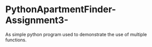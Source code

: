 # PythonApartmentFinder-Assignment3-
As simple python program used to demonstrate the use of multiple functions.
